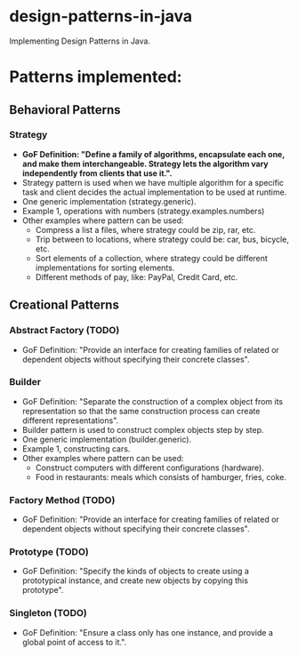 # design-patterns-in-java

Implementing Design Patterns in Java.

# Patterns implemented:

## Behavioral Patterns

### Strategy

- **GoF Definition: "Define a family of algorithms, encapsulate each one, and make them interchangeable. Strategy lets the algorithm vary independently from clients that use it.".**
- Strategy pattern is used when we have multiple algorithm for a specific task and client decides the actual implementation to be used at runtime.
- One generic implementation (strategy.generic).
- Example 1, operations with numbers (strategy.examples.numbers)
- Other examples where pattern can be used:
    - Compress a list a files, where strategy could be zip, rar, etc.
    - Trip between to locations, where strategy could be: car, bus, bicycle, etc.
    - Sort elements of a collection, where strategy could be different implementations for sorting elements.
    - Different methods of pay, like: PayPal, Credit Card, etc.

## Creational Patterns

### Abstract Factory (TODO)

- GoF Definition: "Provide an interface for creating families of related or dependent objects without specifying their concrete classes".

### Builder

- GoF Definition: "Separate the construction of a complex object from its representation so that the same construction process can create different representations".
- Builder pattern is used to construct complex objects step by step.
- One generic implementation (builder.generic).
- Example 1, constructing cars.
- Other examples where pattern can be used:
    - Construct computers with different configurations (hardware).
    - Food in restaurants: meals which consists of hamburger, fries, coke. 
    
### Factory Method (TODO)

- GoF Definition: "Provide an interface for creating families of related or dependent objects without specifying their concrete classes".    

### Prototype (TODO)

- GoF Definition: "Specify the kinds of objects to create using a prototypical instance, and create new objects by copying this prototype".

### Singleton (TODO)

- GoF Definition: "Ensure a class only has one instance, and provide a global point of access to it.".
